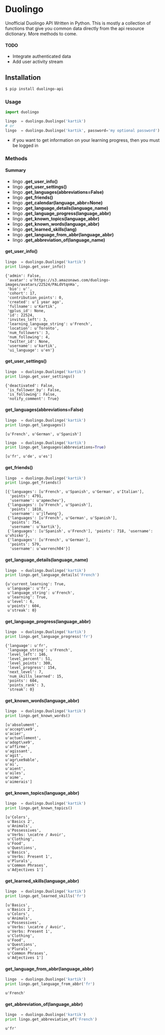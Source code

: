 # Duolingo


Unofficial Duolingo API Written in Python. This is mostly a collection of functions that give you common data
directly from the api resource dictionary. More methods to come.


#### TODO

- Integrate authenticated data
- Add user activity stream


## Installation

```sh
$ pip install duolingo-api
```


### Usage


```py
import duolingo

lingo  = duolingo.Duolingo('kartik')
# or
lingo  = duolingo.Duolingo('kartik', password='my optional password')
```

- if you want to get information on your learning progress, then you must be logged in


### Methods


#### Summary

- lingo **.get_user_info()**
- lingo **.get_user_settings()**
- lingo **.get_languages(abbreviations=False)**
- lingo **.get_friends()**
- lingo **.get_calendar(language_abbr=None)**
- lingo **.get_language_details(language_name)**
- lingo **.get_language_progress(language_abbr)**
- lingo **.get_known_topics(language_abbr)**
- lingo **.get_known_words(language_abbr)**
- lingo **.get_learned_skills(lang)**
- lingo **.get_language_from_abbr(language_abbr)**
- lingo **.get_abbreviation_of(language_name)**


#### get_user_info()

```py
lingo  = duolingo.Duolingo('kartik')
print lingo.get_user_info()
```

```
{'admin': False,
 'avatar': u'https://s3.amazonaws.com/duolingo-images/avatars/22524/PALdVtqnHa',
 'bio': u'',
 'cohort': 17,
 'contribution_points': 0,
 'created': u'1 year ago',
 'fullname': u'Kartik',
 'gplus_id': None,
 'id': 22524,
 'invites_left': 3,
 'learning_language_string': u'French',
 'location': u'Toronto',
 'num_followers': 3,
 'num_following': 4,
 'twitter_id': None,
 'username': u'kartik',
 'ui_language': u'en'}
```

#### get_user_settings()

```py
lingo  = duolingo.Duolingo('kartik')
print lingo.get_user_settings()
```

```
{'deactivated': False,
 'is_follower_by': False,
 'is_following': False,
 'notify_comment': True}
```

#### get_languages(abbreviations=False)

```py
lingo  = duolingo.Duolingo('kartik')
print lingo.get_languages()
```

```
[u'French', u'German', u'Spanish']
```

```py
lingo  = duolingo.Duolingo('kartik')
print lingo.get_languages(abbreviations=True)
```

```
[u'fr', u'de', u'es']
```

#### get_friends()

```py
lingo  = duolingo.Duolingo('kartik')
print lingo.get_friends()
```

```
[{'languages': [u'French', u'Spanish', u'German', u'Italian'],
  'points': 4791,
  'username': u'apmechev'},
 {'languages': [u'French', u'Spanish'],
  'points': 1810,
  'username': u'jlfwong'},
 {'languages': [u'French', u'German', u'Spanish'],
  'points': 754,
  'username': u'kartik'},
 {'languages': [u'Spanish', u'French'], 'points': 718, 'username': u'vhisko'},
 {'languages': [u'French', u'German'],
  'points': 579,
  'username': u'warrench04'}]
```

#### get_language_details(language_name)

```py
lingo  = duolingo.Duolingo('kartik')
print lingo.get_language_details('French')
```

```
{u'current_learning': True,
 u'language': u'fr',
 u'language_string': u'French',
 u'learning': True,
 u'level': 6,
 u'points': 604,
 u'streak': 0}
```

#### get_language_progress(language_abbr)

```py
lingo  = duolingo.Duolingo('kartik')
print lingo.get_language_progress('fr')
```

```
{'language': u'fr',
 'language_string': u'French',
 'level_left': 146,
 'level_percent': 51,
 'level_points': 300,
 'level_progress': 154,
 'next_level': 7,
 'num_skills_learned': 15,
 'points': 604,
 'points_rank': 3,
 'streak': 0}
```

#### get_known_words(language_abbr)

```py
lingo  = duolingo.Duolingo('kartik')
print lingo.get_known_words()
```

```
[u'absolument',
u'accept\xe9',
u'acier',
u'actuellement',
u'adopt\xe9',
u'affirme',
u'agissant',
u'agit',
u'agr\xe9able',
u'ai',
u'aient',
u'ailes',
u'aime',
u'aimerais']
```

#### get_known_topics(language_abbr)

```py
lingo  = duolingo.Duolingo('kartik')
print lingo.get_known_topics()
```

```
[u'Colors',
 u'Basics 2',
 u'Animals',
 u'Possessives',
 u'Verbs: \xcatre / Avoir',
 u'Clothing',
 u'Food',
 u'Questions',
 u'Basics',
 u'Verbs: Present 1',
 u'Plurals',
 u'Common Phrases',
 u'Adjectives 1']
```

#### get_learned_skills(language_abbr)

```py
lingo  = duolingo.Duolingo('kartik')
print lingo.get_learned_skills('fr')
```

```
[u'Basics',
 u'Basics 2',
 u'Colors',
 u'Animals',
 u'Possessives',
 u'Verbs: \xcatre / Avoir',
 u'Verbs: Present 1',
 u'Clothing',
 u'Food',
 u'Questions',
 u'Plurals',
 u'Common Phrases',
 u'Adjectives 1']
```

#### get_language_from_abbr(language_abbr)

```py
lingo  = duolingo.Duolingo('kartik')
print lingo.get_language_from_abbr('fr')
```

```
u'French'
```

#### get_abbreviation_of(language_abbr)

```py
lingo  = duolingo.Duolingo('kartik')
print lingo.get_abbreviation_of('French')
```

```
u'fr'
```
